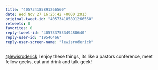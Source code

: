 ```yaml
---
title: "405734185891266560"
date: Wed Nov 27 16:25:42 +0000 2013
original-tweet-id: "405734185891266560"
retweets: 0
favorites: 0
reply-tweet-id: "405733753349488640"
reply-user-id: "19546466"
reply-user-screen-name: "lewisroderick"
---
```

<a href="https://twitter.com/lewisroderick">@lewisroderick</a> I enjoy these things, its like a pastors conference, meet fellow geeks, eat and drink and talk geek!
